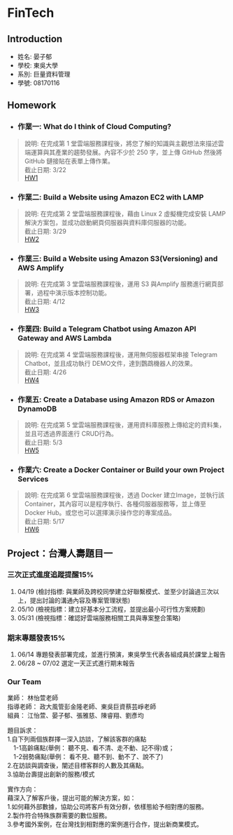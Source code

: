 # FinTech

## Introduction
* 姓名: 晏子郁
* 學校: 東吳大學
* 系別: 巨量資料管理
* 學號: 08170116

## Homework
* ### 作業一: What do I think of Cloud Computing?
> 說明: 在完成第 1 堂雲端服務課程後，將您了解的知識與主觀想法來描述雲端運算與其產業的趨勢發展。內容不少於 250 字，並上傳 GitHub 然後將GitHub 鏈接貼在表單上傳作業。  
截止日期: 3/22  
[HW1](https://github.com/Julie0325/Fintech/tree/main/HW1)

* ### 作業二: Build a Website using Amazon EC2 with LAMP
> 說明: 在完成第 2 堂雲端服務課程後，藉由 Linux 2 虛擬機完成安裝 LAMP 解決方案包，並成功啟動網頁伺服器與資料庫伺服器的功能。  
截止日期: 3/29  
[HW2]()

* ### 作業三: Build a Website using Amazon S3(Versioning) and AWS Amplify
> 說明: 在完成第 3 堂雲端服務課程後，運用 S3 與Amplify 服務進行網頁部署，過程中演示版本控制功能。  
截止日期: 4/12  
[HW3]()

* ### 作業四: Build a Telegram Chatbot using Amazon API Gateway and AWS Lambda
> 說明: 在完成第 4 堂雲端服務課程後，運用無伺服器框架串接 Telegram Chatbot，並且成功執行 DEMO文件，達到鸚鵡機器人的效果。  
截止日期: 4/26  
[HW4]()

* ### 作業五: Create a Database using Amazon RDS or Amazon DynamoDB
> 說明: 在完成第 5 堂雲端服務課程後，運用資料庫服務上傳給定的資料集，並且可透過界面進行 CRUD行為。  
截止日期: 5/3  
[HW5]()

* ### 作業六: Create a Docker Container or Build your own Project Services
> 說明: 在完成第 6 堂雲端服務課程後，透過 Docker 建立Image，並執行該 Container，其內容可以是程序執行、各種伺服器服務等，並上傳至 Docker Hub。或您也可以選擇演示操作您的專案成品。  
截止日期: 5/17  
[HW6]()



## Project：台灣人壽題目一
### 三次正式進度追蹤提醒15%  
1. 04/19 (檢討指標: 與業師及跨校同學建立好聯繫模式、並至少討論過三次以上，提出討論的溝通內容及專案管理狀態)
2. 05/10 (檢視指標：建立好基本分工流程，並提出最小可行性方案規劃)  
3. 05/31 (檢視指標：確認好雲端服務相關工具與專案整合策略)

### 期末專題發表15%  
1. 06/14 專題發表部署完成，並進行預演，東吳學生代表各組成員於課堂上報告  
2. 06/28 ~ 07/02 選定一天正式進行期末報告  

### Our Team
業師： 林怡萱老師  
指導老師： 政大風管彭金隆老師、東吳巨資蔡芸崢老師  
組員： 江怡萱、晏子郁、張雅慈、陳睿翔、劉彥均  

題目訴求：  
1.自下列兩個族群擇一深入訪談，了解該客群的痛點  
　1-1高齡痛點(舉例： 聽不見、看不清、走不動、記不得)或；  
　1-2弱勢痛點(舉例： 看不見、聽不到、動不了、說不了)  
2.在訪談與調查後，闡述目標客群的人數及其痛點。  
3.協助台壽提出創新的服務/模式  

實作方向：  
藉深入了解客戶後，提出可能的解決方案，如：  
1.如何藉外部數據，協助公司將客戶有效分群，依樣態給予相對應的服務。  
2.製作符合特殊族群需要的數位服務。  
3.參考國外案例，在台灣找到相對應的案例進行合作，提出新商業模式。
